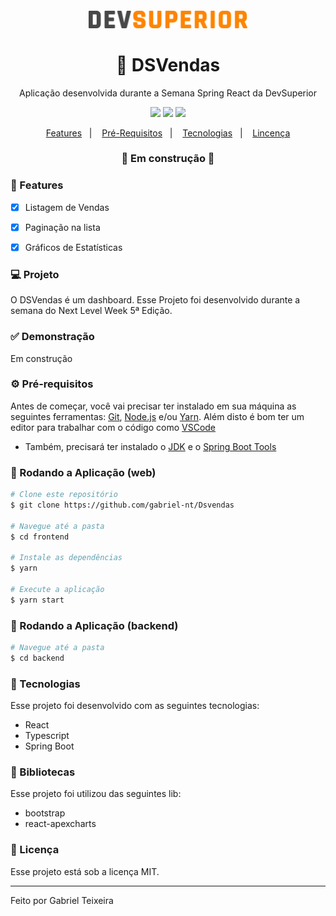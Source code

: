 <h4 align="center">
  <img src="https://github.com/gabriel-nt/Dsvendas/blob/master/frontend/src/assets/img/ds_dark.svg" alt="logo" height="28"/>
</h4>

<h1 align="center">
    🚀 DSVendas
</h1>

<p align="center">Aplicação desenvolvida durante a Semana Spring React da DevSuperior</p>

<p align="center">
  <img src="https://img.shields.io/badge/react%20version-17.0.2-informational"/>
  <img src="https://img.shields.io/badge/last%20commit-may-blue" />
  <img src="https://img.shields.io/badge/license-MIT-success"/>
</p>

<p align="center">
  <a href="#-features">Features</a>&nbsp;&nbsp;&nbsp;|&nbsp;&nbsp;&nbsp;
  <a href="#-pré-requisitos">Pré-Requisitos</a>&nbsp;&nbsp;&nbsp;|&nbsp;&nbsp;&nbsp;
  <a href="#-tecnologias">Tecnologias</a>&nbsp;&nbsp;&nbsp;|&nbsp;&nbsp;&nbsp;
  <a href="#-licença">Lincença</a>
</p>

<h3 align="center"> 
🚧  Em construção  🚧
</h3>

### 📎 Features 

- [x] Listagem de Vendas
- [x] Paginação na lista
- [x] Gráficos de Estatísticas 


### 💻 Projeto

O DSVendas é um dashboard. Esse Projeto foi desenvolvido durante a semana do Next Level Week 5ª Edição. 

### ✅ Demonstração

Em construção 
<!-- <img src="https://github.com/gabriel-nt/Podcastr/blob/main/src/assets/home.png" /> -->

### ⚙ Pré-requisitos

Antes de começar, você vai precisar ter instalado em sua máquina as seguintes ferramentas:
[Git](https://git-scm.com), [Node.js](https://nodejs.org/en/) e/ou [Yarn](https://yarnpkg.com/). 
Além disto é bom ter um editor para trabalhar com o código como [VSCode](https://code.visualstudio.com/)

* Também, precisará ter instalado o [JDK](https://www.oracle.com/br/java/technologies/javase-jdk11-downloads.html) e o [Spring Boot Tools](https://spring.io/tools)

### 📗 Rodando a Aplicação (web)

```bash
# Clone este repositório
$ git clone https://github.com/gabriel-nt/Dsvendas

# Navegue até a pasta
$ cd frontend

# Instale as dependências
$ yarn

# Execute a aplicação
$ yarn start
```

### 📘 Rodando a Aplicação (backend)

```bash
# Navegue até a pasta
$ cd backend
```

### 🚀 Tecnologias

Esse projeto foi desenvolvido com as seguintes tecnologias:

- React
- Typescript
- Spring Boot

### 📕 Bibliotecas

Esse projeto foi utilizou das seguintes lib:

- bootstrap
- react-apexcharts

### 📝 Licença

Esse projeto está sob a licença MIT.

<hr/>

Feito por Gabriel Teixeira
